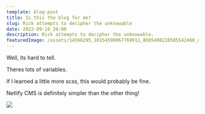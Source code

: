 ```yaml
---
template: blog-post
title: Is this the blog for me?
slug: Rick attempts to decipher the unknowable
date: 2022-09-18 20:08
description: Rick attempts to decipher the unknowable.
featuredImage: /assets/14566295_10154598067769911_8685408228585542460_o.jpg
---
```

W﻿ell, its hard to tell.



T﻿heres lots of variables.



I﻿f I learned a little more scss, this would probably be fine.



N﻿etlify CMS is definitely simpler than the other thing!

![](/assets/collage-1.jpg)